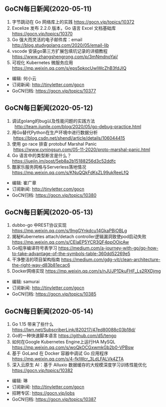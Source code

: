 ## GoCN每日新闻(2020-05-11)

1.  字节跳动在 Go 网络库上的实践 https://gocn.vip/topics/10372
2.  Excelize 发布 2.2.0 版本，Go 语言 Excel 文档基础库 https://gocn.vip/topics/10370
3.  Go 强大而灵活的电子邮件库：email http://blog.studygolang.com/2020/05/email-lib
4.  vscode 安装go第三方扩展包填坑记录的详细教程  https://www.zhangshengrong.com/p/3mNmdnoYaj/
5. 可视化 Kubernetes 微服务应用 https://mp.weixin.qq.com/s/eps5pkocUwlWcZhB3fdJIQ

- 编辑: 何小云 
- 订阅新闻: http://tinyletter.com/gocn
- GoCN归档: https://gocn.vip/topics/10377



## GoCN每日新闻(2020-05-12)

1.  调试golang的bug以及性能问题的实践方法    http://team.jiunile.com/blog/2020/05/go-debug-practice.html
2.  用Go替代Python在生产环境中进行数据分析   https://blog.csdn.net/shendl/article/details/106044415
3.  使用 go race 排查 protobuf Marshal Panic    https://www.cyningsun.com/05-11-2020/proto-marshal-panic.html
4.  Go 语言中的类型断言是什么？ https://juejin.im/post/5eb8a2b15188256d3c52ddfc
5.  酷家乐服务网格与Serverless落地情况 https://mp.weixin.qq.com/s/KNuQQkFdKsZL99ukReeLfQ

- 编辑: 崔广章 
- 订阅新闻: http://tinyletter.com/gocn
- GoCN归档: https://gocn.vip/topics/10380

## GoCN每日新闻(2020-05-13)

1. dubbo-go 中REST协议实现 https://mp.weixin.qq.com/s/9ngGYnkdcu14GkaPBjOBLg
2. 揭秘Kubernetes attach/detach controller逻辑漏洞致使pod启动失败 https://mp.weixin.qq.com/s/CElaEP5YCR3QF4ppOOicAw
3. Go程序编译符号表学习 https://medium.com/a-journey-with-go/go-how-to-take-advantage-of-the-symbols-table-360dd52269e5
4. 干净整洁的项目架构指南 https://medium.com/gdg-vit/clean-architecture-the-right-way-d83b81ecac6
5. Docker网络实现 https://mp.weixin.qq.com/s/nJUJP1DkuFHF_Ls2RXDjmg

- 编辑: samurai 
- 订阅新闻: http://tinyletter.com/gocn
- GoCN归档: https://gocn.vip/topics/10385

## GoCN每日新闻(2020-05-14)

1. Go 1.15 带来了些什么 https://lwn.net/SubscriberLink/820217/47ed80088c03b18d/
2. Go的一种快速脚本语言 https://github.com/d5/tengo
3. 如何在Google Kubernetes Engine上运行HA MySQL https://mp.weixin.qq.com/s/woQkOCGxwmkGb2b0-VPBsw
4. 基于 GoLand 在 Docker 容器中调试 Go 应用程序 https://mp.weixin.qq.com/s/4-fkIWcr_3LdLFALVk4ZTA
5. 深入云原生 AI：基于 Alluxio 数据缓存的大规模深度学习训练性能优化 https://gocn.vip/topics/10382

- 编辑: 琳 
- 订阅新闻: http://tinyletter.com/gocn
- 招聘专区: https://gocn.vip/jobs
- GoCN归档: https://gocn.vip/topics/10387
